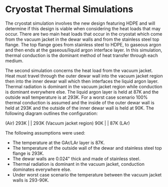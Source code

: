 # Cryostat Thermal Simulations

The cryostat simulation involves the new design featuring HDPE and will determine if this design is viable when considering the heat loads that may occur. There are two main heat loads that occur in the cryostat which come from the vacuum jacket in the dewar walls and from the stainless steel top flange. The top flange goes from stainless steel to HDPE, to gaseous argon and then ends at the gaseous/liquid argon interface layer. In this simulation, thermal conduction is the dominant method of heat transfer through each medium. 

The second simulation concerns the heat load from the vacuum jacket. Heat must travel through the outer dewar wall into the vacuum jacket region then into the inner 
dewar wall which then interfaces the liquid argon layer. Thermal radiation is dominant in the vacuum jacket region while conduction is dominant everywhere else. The liquid argon layer is held at 87K and the outside wall temperature is at 293K. For a worst case scenario 100% thermal conduction is assumed and the inside of the outer dewar wall is held at 293K and the outside of the inner dewar wall is held at 90K. The following diagram outlines the configuration:

(Air) 293K | | 293K (Vacuum jacket region) 90K | | 87K (LAr)

The following assumptions were used:
- The temperature at the GAr/LAr layer is 87K.
- The temperature of the outside wall of the dewar and stainless steel top flange is 293K.
- The dewar walls are 0.024" thick and made of stainless steel.
- Thermal radiation is dominant in the vacuum jacket, conduction dominates everywhere else.
- Under worst case scenario the temperature between the vacuum jacket walls is 293-90K.
